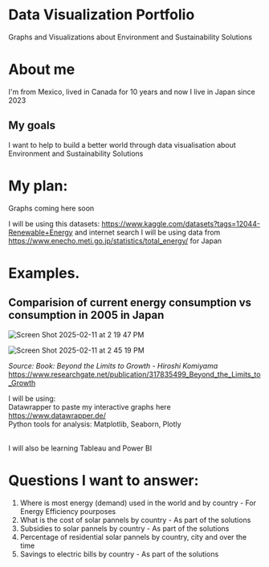 # Data Visualization Portfolio
Graphs and Visualizations about Environment and Sustainability Solutions

# About me
I'm from Mexico, lived in Canada for 10 years and now I live in Japan since 2023


## My goals
I want to help to build a better world through data visualisation about Environment and Sustainability Solutions

# My plan: 
Graphs coming here soon

I will be using this datasets: https://www.kaggle.com/datasets?tags=12044-Renewable+Energy and internet search
I will be using data from https://www.enecho.meti.go.jp/statistics/total_energy/ for Japan

# Examples. 

## Comparision of current energy consumption vs consumption in 2005 in Japan

![Screen Shot 2025-02-11 at 2 19 47 PM](https://github.com/user-attachments/assets/11b68cac-1da8-40ce-8111-a21184ec352b)
<br />

![Screen Shot 2025-02-11 at 2 45 19 PM](https://github.com/user-attachments/assets/b3391354-5027-4e53-9195-a91859afe28e)
<br />

*Source: Book: Beyond the Limits to Growth - Hiroshi Komiyama* <br />
https://www.researchgate.net/publication/317835499_Beyond_the_Limits_to_Growth




I will be using: <br />
Datawrapper to paste my interactive graphs here https://www.datawrapper.de/ <br />
Python tools for analysis: Matplotlib, Seaborn, Plotly <br /><br />

I will also be learning Tableau and Power BI

# Questions I want to answer: 
1. Where is most energy (demand) used in the world and by country - For Energy Efficiency pourposes
2. What is the cost of solar pannels by country - As part of the solutions
3. Subsidies to solar pannels by country - As part of the solutions
4. Percentage of residential solar pannels by country, city and over the time
5. Savings to electric bills by country - As part of the solutions
